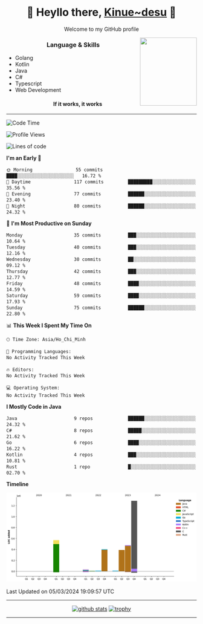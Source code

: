 <h1 align="center"> 🌸 Heyllo there, <a href="https://github.com/Kinue72">Kinue~desu</a> 🌸 </h1>
<p align="center"> Welcome to my GitHub profile </p>
<img align="right" src="https://i.imgur.com/yjwWPiL.png" width="150" height="180">

<h3 align="center"> Language & Skills </h3>

- Golang
- Kotlin
- Java
- C#
- Typescript
- Web Development
  <h4 align="center">If it works, it works</h4>
<hr>

<!--START_SECTION:waka-->
![Code Time](http://img.shields.io/badge/Code%20Time-16%20hrs%2021%20mins-blue)

![Profile Views](http://img.shields.io/badge/Profile%20Views-0-blue)

![Lines of code](https://img.shields.io/badge/From%20Hello%20World%20I%27ve%20Written-3.2%20million%20lines%20of%20code-blue)

**I'm an Early 🐤** 

```text
🌞 Morning                55 commits          ████░░░░░░░░░░░░░░░░░░░░░   16.72 % 
🌆 Daytime                117 commits         █████████░░░░░░░░░░░░░░░░   35.56 % 
🌃 Evening                77 commits          ██████░░░░░░░░░░░░░░░░░░░   23.40 % 
🌙 Night                  80 commits          ██████░░░░░░░░░░░░░░░░░░░   24.32 % 
```
📅 **I'm Most Productive on Sunday** 

```text
Monday                   35 commits          ███░░░░░░░░░░░░░░░░░░░░░░   10.64 % 
Tuesday                  40 commits          ███░░░░░░░░░░░░░░░░░░░░░░   12.16 % 
Wednesday                30 commits          ██░░░░░░░░░░░░░░░░░░░░░░░   09.12 % 
Thursday                 42 commits          ███░░░░░░░░░░░░░░░░░░░░░░   12.77 % 
Friday                   48 commits          ████░░░░░░░░░░░░░░░░░░░░░   14.59 % 
Saturday                 59 commits          ████░░░░░░░░░░░░░░░░░░░░░   17.93 % 
Sunday                   75 commits          ██████░░░░░░░░░░░░░░░░░░░   22.80 % 
```


📊 **This Week I Spent My Time On** 

```text
🕑︎ Time Zone: Asia/Ho_Chi_Minh

💬 Programming Languages: 
No Activity Tracked This Week

🔥 Editors: 
No Activity Tracked This Week

💻 Operating System: 
No Activity Tracked This Week
```

**I Mostly Code in Java** 

```text
Java                     9 repos             ██████░░░░░░░░░░░░░░░░░░░   24.32 % 
C#                       8 repos             █████░░░░░░░░░░░░░░░░░░░░   21.62 % 
Go                       6 repos             ████░░░░░░░░░░░░░░░░░░░░░   16.22 % 
Kotlin                   4 repos             ███░░░░░░░░░░░░░░░░░░░░░░   10.81 % 
Rust                     1 repo              █░░░░░░░░░░░░░░░░░░░░░░░░   02.70 % 
```



**Timeline**

![Lines of Code chart](https://raw.githubusercontent.com/Kinue72/Kinue72/main/assets/bar_graph.png)


 Last Updated on 05/03/2024 19:09:57 UTC
<!--END_SECTION:waka-->

<hr>

<p align="center">
  <a href="https://github.com/anuraghazra/github-readme-stats"><img src="https://github-readme-stats.vercel.app/api?username=Kinue72&show_icons=true&include_all_commits=true&theme=nord" alt="github stats"></a>
  <a href="https://github.com/ryo-ma/github-profile-trophy"><img src="https://github-profile-trophy.vercel.app/?username=Kinue72&theme=nord" alt="trophy"></a>
</p>

<hr>
